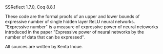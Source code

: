 SSReflect 1.7.0,
Coq 8.8.1

These code are the formal proofs of an upper and lower bounds of expressive number of single hidden layer ReLU neural networks.
"Expressive number" is a measure of expressive power of neural netoworks introduced in the paper "Expressive power of neural networks by the number of data that can be expressed".

All sources are written by Kenta Inoue.
